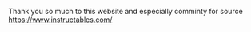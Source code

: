 Thank you so much to this website and especially comminty for source https://www.instructables.com/
